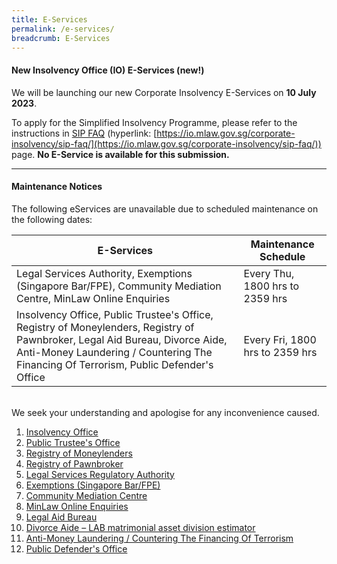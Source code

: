 ```yaml
---
title: E-Services
permalink: /e-services/
breadcrumb: E-Services
---
```

<!--#### **Urgent Maintenance Notice**
Some of our e-services are unavailable due to urgent maintenance works. During this period, waiting times at our Ministry of Law Services Centre and our hotline may also be longer than usual. 
<br><br>The following e-services are still accessible via the links provided: 

| E-Services | Maintenance Schedule | 
| -------- | -------- | 
| Legal Services Authority, Exemptions (Singapore Bar/FPE), Community Mediation Centre, MinLaw Online Enquiries     | 10 July 2023 Mon, 0800 hrs to 11 July 2023 Tue 0900 hrs     |  



<br><br>We seek your understanding and apologise for any inconvenience caused.   -->

<!--
<br><br><u>Insolvency Search:</u> 
https://go.gov.sg/insolvencysearch
<br><u>Insolvency Person’s Portal:</u> 
https://go.gov.sg/insolventpersonsportal
<br><u>Creditor’s Portal:</u> 
https://go.gov.sg/creditorsportal
<br><u>Private Trustees in Bankruptcy Portal:</u> 
https://go.gov.sg/ptibportal 
<br><br>We seek your understanding and apologise for any inconvenience caused. 
-->


<!--Hi Team, CIMS launch notice to be uncommented once confirmed CIMS go-live on 10 Jul 2023. Tentatively need to publish 2 weeks before go-live. -->

#### **New Insolvency Office (IO) E-Services (new!)**
We will be launching our new Corporate Insolvency E-Services on **10 July 2023**. 

To apply for the Simplified Insolvency Programme, please refer to the instructions in [SIP FAQ](https://io.mlaw.gov.sg/corporate-insolvency/sip-faq/) (hyperlink: [https://io.mlaw.gov.sg/corporate-insolvency/sip-faq/](https://io.mlaw.gov.sg/corporate-insolvency/sip-faq/)) page. **No E-Service is available for this submission.**

<!-- user requested to remove as it has past. If you have saved any draft applications, you are required to complete and submit them before **5 July 2023 (Wednesday), 6.00 pm**. The saved drafts will not be brought over to the new E-Services. -->
<hr>
<!--#### **Urgent Maintenance Notice**
Some of our e-services are unavailable till 13 June 2023, 2359 hrs, due to urgent maintenance works. During this period, waiting times at our Ministry of Law Services Centre and our hotline may also be longer than usual. 
<br><br>The following e-services are still accessible via the links provided: 
<br><br><u>Insolvency Search:</u> 
https://go.gov.sg/insolvencysearch
<br><u>Insolvency Person’s Portal:</u> 
https://go.gov.sg/insolventpersonsportal
<br><u>Creditor’s Portal:</u> 
https://go.gov.sg/creditorsportal
<br><u>Private Trustees in Bankruptcy Portal:</u> 
https://go.gov.sg/ptibportal 
<br><br>We seek your understanding and apologise for any inconvenience caused. 
-->
<!--Notice for Regular Maintenance Schedule-->

<!--#### **Urgent Maintenance Notice**
The all Minlaw e-services and Online enquiries are unavailable till 23 June 2023, 0900 hrs, due to urgent maintenance works. During this period, waiting times at our Ministry of Law Services Centre and our hotline may also be longer than usual.--> 



#### **Maintenance Notices**
The following eServices are unavailable due to scheduled maintenance on the following dates:

<!--|  All Minlaw eServices  | 1 July 2023 Sat, 1400 hrs to 2 July 2023 Sun, 2359 hrs| -->

| E-Services | Maintenance Schedule |
| -------- | -------- |  
| Legal Services Authority, Exemptions (Singapore Bar/FPE), Community Mediation Centre, MinLaw Online Enquiries  | Every Thu, 1800 hrs to 2359 hrs|
| Insolvency Office, Public Trustee's Office, Registry of Moneylenders, Registry of Pawnbroker, Legal Aid Bureau, Divorce Aide,  Anti-Money Laundering / Countering The Financing Of Terrorism, Public Defender's Office    | Every Fri, 1800 hrs to 2359 hrs| 



<br>
We seek your understanding and apologise for any inconvenience caused.

<!--below notice is prepared for CIMS Go-Live-->
<!--#### **Maintenance Notices**
Please be informed that the following eServices will be scheduled for  maintenance on the following dates, and access will not be available during this period: 

| E-Services | Maintenance Schedule |
| -------- | -------- |
| Insolvency Office, Public Trustee's Office    | 14 Jun, Thu, 1800 hrs to 15 Jun, Thu, 0800 hrs     | 


<hr>
-->
<br>

1. [Insolvency Office](https://eservices.mlaw.gov.sg/io/)	
2. [Public Trustee's Office](https://eservices.mlaw.gov.sg/pto/)
3. [Registry of Moneylenders](https://eservices.mlaw.gov.sg/rom/)	
4. [Registry of Pawnbroker](https://eservices.mlaw.gov.sg/rop/)	
5. [Legal Services Regulatory Authority](https://eservices.mlaw.gov.sg/lsra/lsra-home)	
6. [Exemptions (Singapore Bar/FPE)](https://eservices.mlaw.gov.sg/li/ems/application/exemption.aspx) 	
7. [Community Mediation Centre](https://cmc.mlaw.gov.sg/e-services/apply-online/)
8. [MinLaw Online Enquiries](https://go.gov.sg/contactminlaw)
9. [Legal Aid Bureau](https://eservices.mlaw.gov.sg/labesvc/)	
10. [Divorce Aide – LAB matrimonial asset division estimator](https://eservices.mlaw.gov.sg/labesvc/common/loadDivorceAIDEv2.do)
11. [Anti-Money Laundering / Countering The Financing Of Terrorism](https://acd.mlaw.gov.sg)
12. [Public Defender's Office](https://go.gov.sg/applypdo)